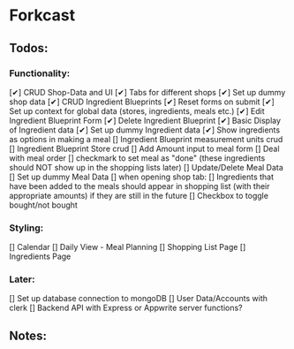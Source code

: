 # Forkcast

## Todos:

### Functionality:

[✔] CRUD Shop-Data and UI
[✔] Tabs for different shops
[✔] Set up dummy shop data
[✔] CRUD Ingredient Blueprints
[✔] Reset forms on submit
[✔] Set up context for global data (stores, ingredients, meals etc.)
[✔] Edit Ingredient Blueprint Form
[✔] Delete Ingredient Blueprint
[✔] Basic Display of Ingredient data
[✔] Set up dummy Ingredient data
[✔] Show ingredients as options in making a meal
[] Ingredient Blueprint measurement units crud
[] Ingredient Blueprint Store crud
[] Add Amount input to meal form
[] Deal with meal order
[] checkmark to set meal as "done" (these ingredients should NOT show up in the shopping lists later)
[] Update/Delete Meal Data
[] Set up dummy Meal Data
[] when opening shop tab:
[] Ingredients that have been added to the meals should appear in shopping list (with their appropriate amounts) if they are still in the future
[] Checkbox to toggle bought/not bought

### Styling:

[] Calendar
[] Daily View - Meal Planning
[] Shopping List Page
[] Ingredients Page

### Later:

[] Set up database connection to mongoDB
[] User Data/Accounts with clerk
[] Backend API with Express or Appwrite server functions?

## Notes:
